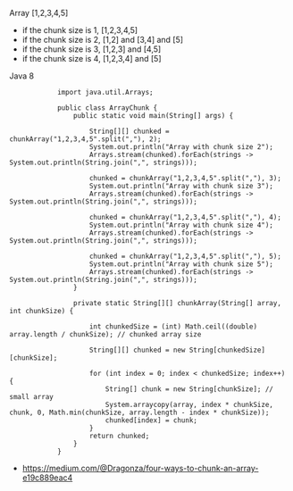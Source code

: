 


Array [1,2,3,4,5]

- if the chunk size is 1, [1,2,3,4,5]
- if the chunk size is 2, [1,2] and [3,4] and [5]
- if the chunk size is 3, [1,2,3] and [4,5]
- if the chunk size is 4, [1,2,3,4] and [5]




Java 8

				import java.util.Arrays;

				public class ArrayChunk {
					public static void main(String[] args) {

						String[][] chunked = chunkArray("1,2,3,4,5".split(","), 2);
						System.out.println("Array with chunk size 2");
						Arrays.stream(chunked).forEach(strings -> System.out.println(String.join(",", strings)));

						chunked = chunkArray("1,2,3,4,5".split(","), 3);
						System.out.println("Array with chunk size 3");
						Arrays.stream(chunked).forEach(strings -> System.out.println(String.join(",", strings)));

						chunked = chunkArray("1,2,3,4,5".split(","), 4);
						System.out.println("Array with chunk size 4");
						Arrays.stream(chunked).forEach(strings -> System.out.println(String.join(",", strings)));

						chunked = chunkArray("1,2,3,4,5".split(","), 5);
						System.out.println("Array with chunk size 5");
						Arrays.stream(chunked).forEach(strings -> System.out.println(String.join(",", strings)));
					}

					private static String[][] chunkArray(String[] array, int chunkSize) {
						
						int chunkedSize = (int) Math.ceil((double) array.length / chunkSize); // chunked array size
						
						String[][] chunked = new String[chunkedSize][chunkSize];
						
						for (int index = 0; index < chunkedSize; index++) {
							String[] chunk = new String[chunkSize]; // small array
							System.arraycopy(array, index * chunkSize, chunk, 0, Math.min(chunkSize, array.length - index * chunkSize));
							chunked[index] = chunk;
						}
						return chunked;
					}
				}


- https://medium.com/@Dragonza/four-ways-to-chunk-an-array-e19c889eac4
